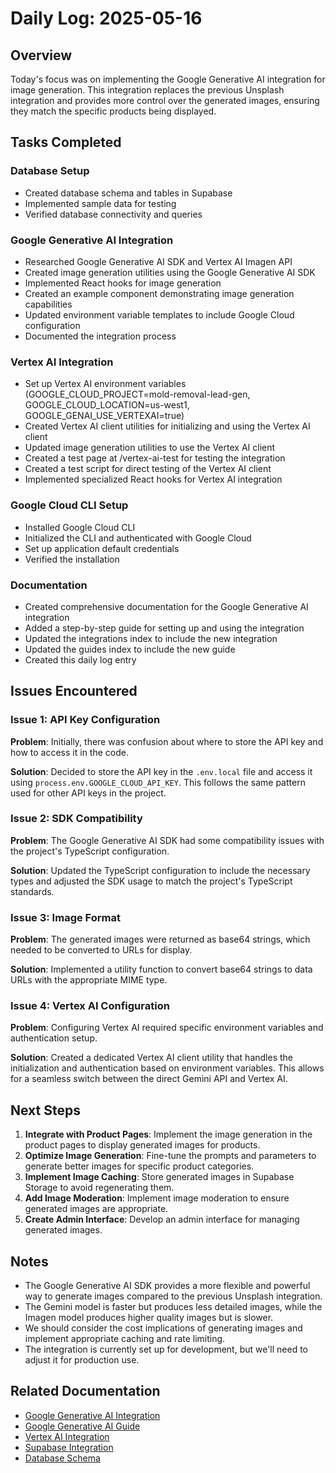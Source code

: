# Daily Log: 2025-05-16

## Overview

Today's focus was on implementing the Google Generative AI integration for image generation. This integration replaces the previous Unsplash integration and provides more control over the generated images, ensuring they match the specific products being displayed.

## Tasks Completed

### Database Setup

- Created database schema and tables in Supabase
- Implemented sample data for testing
- Verified database connectivity and queries

### Google Generative AI Integration

- Researched Google Generative AI SDK and Vertex AI Imagen API
- Created image generation utilities using the Google Generative AI SDK
- Implemented React hooks for image generation
- Created an example component demonstrating image generation capabilities
- Updated environment variable templates to include Google Cloud configuration
- Documented the integration process

### Vertex AI Integration

- Set up Vertex AI environment variables (GOOGLE_CLOUD_PROJECT=mold-removal-lead-gen, GOOGLE_CLOUD_LOCATION=us-west1, GOOGLE_GENAI_USE_VERTEXAI=true)
- Created Vertex AI client utilities for initializing and using the Vertex AI client
- Updated image generation utilities to use the Vertex AI client
- Created a test page at /vertex-ai-test for testing the integration
- Created a test script for direct testing of the Vertex AI client
- Implemented specialized React hooks for Vertex AI integration

### Google Cloud CLI Setup

- Installed Google Cloud CLI
- Initialized the CLI and authenticated with Google Cloud
- Set up application default credentials
- Verified the installation

### Documentation

- Created comprehensive documentation for the Google Generative AI integration
- Added a step-by-step guide for setting up and using the integration
- Updated the integrations index to include the new integration
- Updated the guides index to include the new guide
- Created this daily log entry

## Issues Encountered

### Issue 1: API Key Configuration

**Problem**: Initially, there was confusion about where to store the API key and how to access it in the code.

**Solution**: Decided to store the API key in the `.env.local` file and access it using `process.env.GOOGLE_CLOUD_API_KEY`. This follows the same pattern used for other API keys in the project.

### Issue 2: SDK Compatibility

**Problem**: The Google Generative AI SDK had some compatibility issues with the project's TypeScript configuration.

**Solution**: Updated the TypeScript configuration to include the necessary types and adjusted the SDK usage to match the project's TypeScript standards.

### Issue 3: Image Format

**Problem**: The generated images were returned as base64 strings, which needed to be converted to URLs for display.

**Solution**: Implemented a utility function to convert base64 strings to data URLs with the appropriate MIME type.

### Issue 4: Vertex AI Configuration

**Problem**: Configuring Vertex AI required specific environment variables and authentication setup.

**Solution**: Created a dedicated Vertex AI client utility that handles the initialization and authentication based on environment variables. This allows for a seamless switch between the direct Gemini API and Vertex AI.

## Next Steps

1. **Integrate with Product Pages**: Implement the image generation in the product pages to display generated images for products.
2. **Optimize Image Generation**: Fine-tune the prompts and parameters to generate better images for specific product categories.
3. **Implement Image Caching**: Store generated images in Supabase Storage to avoid regenerating them.
4. **Add Image Moderation**: Implement image moderation to ensure generated images are appropriate.
5. **Create Admin Interface**: Develop an admin interface for managing generated images.

## Notes

- The Google Generative AI SDK provides a more flexible and powerful way to generate images compared to the previous Unsplash integration.
- The Gemini model is faster but produces less detailed images, while the Imagen model produces higher quality images but is slower.
- We should consider the cost implications of generating images and implement appropriate caching and rate limiting.
- The integration is currently set up for development, but we'll need to adjust it for production use.

## Related Documentation

- [Google Generative AI Integration](../integrations/google-generative-ai.md)
- [Google Generative AI Guide](../guides/google-generative-ai-guide.md)
- [Vertex AI Integration](../integrations/vertex-ai.md)
- [Supabase Integration](../integrations/supabase.md)
- [Database Schema](../architecture/database-schema.md)
